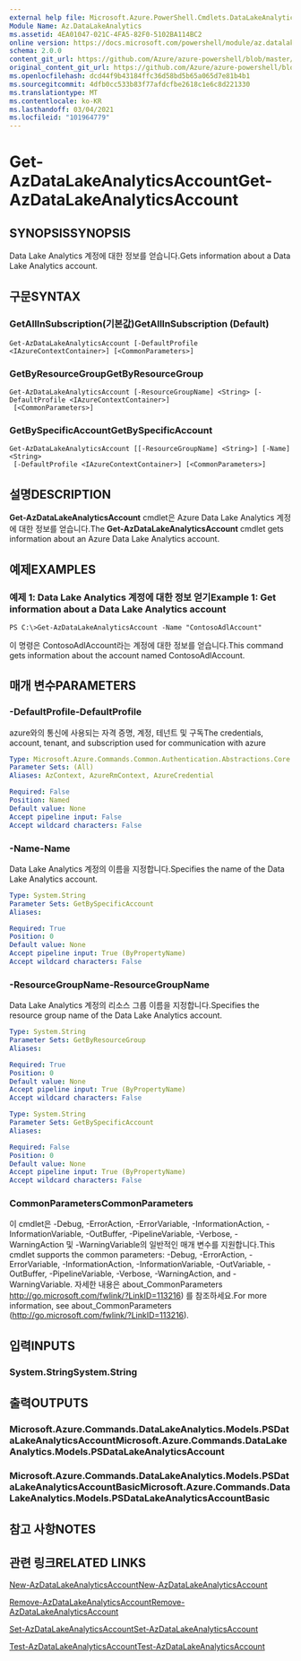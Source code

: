 ```yaml
---
external help file: Microsoft.Azure.PowerShell.Cmdlets.DataLakeAnalytics.dll-Help.xml
Module Name: Az.DataLakeAnalytics
ms.assetid: 4EA01047-021C-4FA5-82F0-5102BA114BC2
online version: https://docs.microsoft.com/powershell/module/az.datalakeanalytics/get-azdatalakeanalyticsaccount
schema: 2.0.0
content_git_url: https://github.com/Azure/azure-powershell/blob/master/src/DataLakeAnalytics/DataLakeAnalytics/help/Get-AzDataLakeAnalyticsAccount.md
original_content_git_url: https://github.com/Azure/azure-powershell/blob/master/src/DataLakeAnalytics/DataLakeAnalytics/help/Get-AzDataLakeAnalyticsAccount.md
ms.openlocfilehash: dcd44f9b43184ffc36d58bd5b65a065d7e81b4b1
ms.sourcegitcommit: 4dfb0cc533b83f77afdcfbe2618c1e6c8d221330
ms.translationtype: MT
ms.contentlocale: ko-KR
ms.lasthandoff: 03/04/2021
ms.locfileid: "101964779"
---
```

# <span data-ttu-id="e0f00-101">Get-AzDataLakeAnalyticsAccount</span><span class="sxs-lookup"><span data-stu-id="e0f00-101">Get-AzDataLakeAnalyticsAccount</span></span>

## <span data-ttu-id="e0f00-102">SYNOPSIS</span><span class="sxs-lookup"><span data-stu-id="e0f00-102">SYNOPSIS</span></span>
<span data-ttu-id="e0f00-103">Data Lake Analytics 계정에 대한 정보를 얻습니다.</span><span class="sxs-lookup"><span data-stu-id="e0f00-103">Gets information about a Data Lake Analytics account.</span></span>

## <span data-ttu-id="e0f00-104">구문</span><span class="sxs-lookup"><span data-stu-id="e0f00-104">SYNTAX</span></span>

### <span data-ttu-id="e0f00-105">GetAllInSubscription(기본값)</span><span class="sxs-lookup"><span data-stu-id="e0f00-105">GetAllInSubscription (Default)</span></span>
```
Get-AzDataLakeAnalyticsAccount [-DefaultProfile <IAzureContextContainer>] [<CommonParameters>]
```

### <span data-ttu-id="e0f00-106">GetByResourceGroup</span><span class="sxs-lookup"><span data-stu-id="e0f00-106">GetByResourceGroup</span></span>
```
Get-AzDataLakeAnalyticsAccount [-ResourceGroupName] <String> [-DefaultProfile <IAzureContextContainer>]
 [<CommonParameters>]
```

### <span data-ttu-id="e0f00-107">GetBySpecificAccount</span><span class="sxs-lookup"><span data-stu-id="e0f00-107">GetBySpecificAccount</span></span>
```
Get-AzDataLakeAnalyticsAccount [[-ResourceGroupName] <String>] [-Name] <String>
 [-DefaultProfile <IAzureContextContainer>] [<CommonParameters>]
```

## <span data-ttu-id="e0f00-108">설명</span><span class="sxs-lookup"><span data-stu-id="e0f00-108">DESCRIPTION</span></span>
<span data-ttu-id="e0f00-109">**Get-AzDataLakeAnalyticsAccount** cmdlet은 Azure Data Lake Analytics 계정에 대한 정보를 얻습니다.</span><span class="sxs-lookup"><span data-stu-id="e0f00-109">The **Get-AzDataLakeAnalyticsAccount** cmdlet gets information about an Azure Data Lake Analytics account.</span></span>

## <span data-ttu-id="e0f00-110">예제</span><span class="sxs-lookup"><span data-stu-id="e0f00-110">EXAMPLES</span></span>

### <span data-ttu-id="e0f00-111">예제 1: Data Lake Analytics 계정에 대한 정보 얻기</span><span class="sxs-lookup"><span data-stu-id="e0f00-111">Example 1: Get information about a Data Lake Analytics account</span></span>
```
PS C:\>Get-AzDataLakeAnalyticsAccount -Name "ContosoAdlAccount"
```

<span data-ttu-id="e0f00-112">이 명령은 ContosoAdlAccount라는 계정에 대한 정보를 얻습니다.</span><span class="sxs-lookup"><span data-stu-id="e0f00-112">This command gets information about the account named ContosoAdlAccount.</span></span>

## <span data-ttu-id="e0f00-113">매개 변수</span><span class="sxs-lookup"><span data-stu-id="e0f00-113">PARAMETERS</span></span>

### <span data-ttu-id="e0f00-114">-DefaultProfile</span><span class="sxs-lookup"><span data-stu-id="e0f00-114">-DefaultProfile</span></span>
<span data-ttu-id="e0f00-115">azure와의 통신에 사용되는 자격 증명, 계정, 테넌트 및 구독</span><span class="sxs-lookup"><span data-stu-id="e0f00-115">The credentials, account, tenant, and subscription used for communication with azure</span></span>

```yaml
Type: Microsoft.Azure.Commands.Common.Authentication.Abstractions.Core.IAzureContextContainer
Parameter Sets: (All)
Aliases: AzContext, AzureRmContext, AzureCredential

Required: False
Position: Named
Default value: None
Accept pipeline input: False
Accept wildcard characters: False
```

### <span data-ttu-id="e0f00-116">-Name</span><span class="sxs-lookup"><span data-stu-id="e0f00-116">-Name</span></span>
<span data-ttu-id="e0f00-117">Data Lake Analytics 계정의 이름을 지정합니다.</span><span class="sxs-lookup"><span data-stu-id="e0f00-117">Specifies the name of the Data Lake Analytics account.</span></span>

```yaml
Type: System.String
Parameter Sets: GetBySpecificAccount
Aliases:

Required: True
Position: 0
Default value: None
Accept pipeline input: True (ByPropertyName)
Accept wildcard characters: False
```

### <span data-ttu-id="e0f00-118">-ResourceGroupName</span><span class="sxs-lookup"><span data-stu-id="e0f00-118">-ResourceGroupName</span></span>
<span data-ttu-id="e0f00-119">Data Lake Analytics 계정의 리소스 그룹 이름을 지정합니다.</span><span class="sxs-lookup"><span data-stu-id="e0f00-119">Specifies the resource group name of the Data Lake Analytics account.</span></span>

```yaml
Type: System.String
Parameter Sets: GetByResourceGroup
Aliases:

Required: True
Position: 0
Default value: None
Accept pipeline input: True (ByPropertyName)
Accept wildcard characters: False
```

```yaml
Type: System.String
Parameter Sets: GetBySpecificAccount
Aliases:

Required: False
Position: 0
Default value: None
Accept pipeline input: True (ByPropertyName)
Accept wildcard characters: False
```

### <span data-ttu-id="e0f00-120">CommonParameters</span><span class="sxs-lookup"><span data-stu-id="e0f00-120">CommonParameters</span></span>
<span data-ttu-id="e0f00-121">이 cmdlet은 -Debug, -ErrorAction, -ErrorVariable, -InformationAction, -InformationVariable, -OutBuffer, -PipelineVariable, -Verbose, -WarningAction 및 -WarningVariable의 일반적인 매개 변수를 지원합니다.</span><span class="sxs-lookup"><span data-stu-id="e0f00-121">This cmdlet supports the common parameters: -Debug, -ErrorAction, -ErrorVariable, -InformationAction, -InformationVariable, -OutVariable, -OutBuffer, -PipelineVariable, -Verbose, -WarningAction, and -WarningVariable.</span></span> <span data-ttu-id="e0f00-122">자세한 내용은 about_CommonParameters http://go.microsoft.com/fwlink/?LinkID=113216) 를 참조하세요.</span><span class="sxs-lookup"><span data-stu-id="e0f00-122">For more information, see about_CommonParameters (http://go.microsoft.com/fwlink/?LinkID=113216).</span></span>

## <span data-ttu-id="e0f00-123">입력</span><span class="sxs-lookup"><span data-stu-id="e0f00-123">INPUTS</span></span>

### <span data-ttu-id="e0f00-124">System.String</span><span class="sxs-lookup"><span data-stu-id="e0f00-124">System.String</span></span>

## <span data-ttu-id="e0f00-125">출력</span><span class="sxs-lookup"><span data-stu-id="e0f00-125">OUTPUTS</span></span>

### <span data-ttu-id="e0f00-126">Microsoft.Azure.Commands.DataLakeAnalytics.Models.PSDataLakeAnalyticsAccount</span><span class="sxs-lookup"><span data-stu-id="e0f00-126">Microsoft.Azure.Commands.DataLakeAnalytics.Models.PSDataLakeAnalyticsAccount</span></span>

### <span data-ttu-id="e0f00-127">Microsoft.Azure.Commands.DataLakeAnalytics.Models.PSDataLakeAnalyticsAccountBasic</span><span class="sxs-lookup"><span data-stu-id="e0f00-127">Microsoft.Azure.Commands.DataLakeAnalytics.Models.PSDataLakeAnalyticsAccountBasic</span></span>

## <span data-ttu-id="e0f00-128">참고 사항</span><span class="sxs-lookup"><span data-stu-id="e0f00-128">NOTES</span></span>

## <span data-ttu-id="e0f00-129">관련 링크</span><span class="sxs-lookup"><span data-stu-id="e0f00-129">RELATED LINKS</span></span>

[<span data-ttu-id="e0f00-130">New-AzDataLakeAnalyticsAccount</span><span class="sxs-lookup"><span data-stu-id="e0f00-130">New-AzDataLakeAnalyticsAccount</span></span>](./New-AzDataLakeAnalyticsAccount.md)

[<span data-ttu-id="e0f00-131">Remove-AzDataLakeAnalyticsAccount</span><span class="sxs-lookup"><span data-stu-id="e0f00-131">Remove-AzDataLakeAnalyticsAccount</span></span>](./Remove-AzDataLakeAnalyticsAccount.md)

[<span data-ttu-id="e0f00-132">Set-AzDataLakeAnalyticsAccount</span><span class="sxs-lookup"><span data-stu-id="e0f00-132">Set-AzDataLakeAnalyticsAccount</span></span>](./Set-AzDataLakeAnalyticsAccount.md)

[<span data-ttu-id="e0f00-133">Test-AzDataLakeAnalyticsAccount</span><span class="sxs-lookup"><span data-stu-id="e0f00-133">Test-AzDataLakeAnalyticsAccount</span></span>](./Test-AzDataLakeAnalyticsAccount.md)


